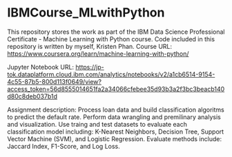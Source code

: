 # IBMCourse_MLwithPython
This repository stores the work as part of the IBM Data Science Professional Certificate - Machine Learning with Python course. Code included in this repository is written by myself, Kristen Phan. Course URL: https://www.coursera.org/learn/machine-learning-with-python/

Jupyter Notebook URL: https://jp-tok.dataplatform.cloud.ibm.com/analytics/notebooks/v2/a1cb6514-9154-4c55-87b5-800d113f0649/view?access_token=56d8555014651fa2a34066cfebee35d93b3a2f3bc3beacb140d80c8deb037b1d

Assignment description: Process loan data and build classification algoritms to predict the default rate. Perform data wrangling and premilinary analysis and visualization. Use traing and test datasets to evaluate each classification model including: K-Nearest Neighbors, Decision Tree, Support Vector Machine (SVM), and Logistic Regression. Evaluate methods include: Jaccard Index, F1-Score, and Log Loss.  
